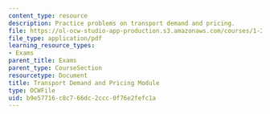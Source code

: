 ```yaml
---
content_type: resource
description: Practice problems on transport demand and pricing.
file: https://ol-ocw-studio-app-production.s3.amazonaws.com/courses/1-201j-transportation-systems-analysis-demand-and-economics-fall-2008/b9e57716c8c766dc2ccc0f76e2fefc1a_MIT1_201JF08_pricing_prob.pdf
file_type: application/pdf
learning_resource_types:
- Exams
parent_title: Exams
parent_type: CourseSection
resourcetype: Document
title: Transport Demand and Pricing Module
type: OCWFile
uid: b9e57716-c8c7-66dc-2ccc-0f76e2fefc1a
---
```

